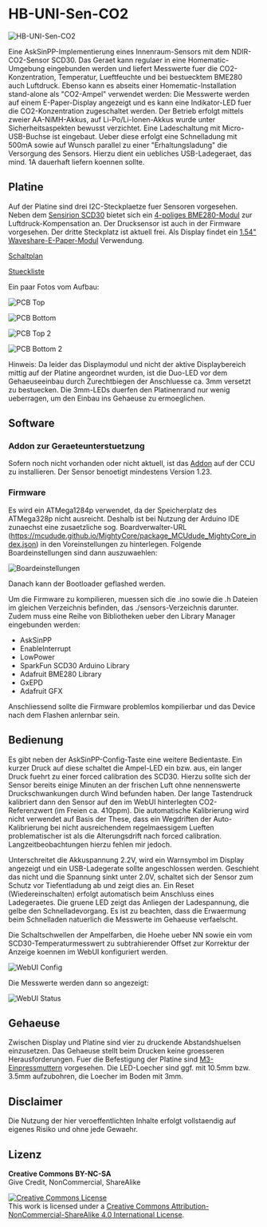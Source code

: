 # HB-UNI-Sen-CO2

![HB-UNI-Sen-CO2](https://github.com/HMSteve/HB-UNI-Sen-CO2/blob/main/Images/dev_front.jpg)

Eine AskSinPP-Implementierung eines Innenraum-Sensors mit dem NDIR-CO2-Sensor SCD30. Das Geraet kann regulaer in eine Homematic-Umgebung eingebunden werden und liefert Messwerte fuer die CO2-Konzentration, Temperatur, Lueftfeuchte und bei bestuecktem BME280 auch Luftdruck. Ebenso kann es abseits einer Homematic-Installation stand-alone als "CO2-Ampel" verwendet werden: Die Messwerte werden auf einem E-Paper-Display angezeigt und es kann eine Indikator-LED fuer die CO2-Konzentration zugeschaltet werden. Der Betrieb erfolgt mittels zweier AA-NiMH-Akkus, auf Li-Po/Li-Ionen-Akkus wurde unter Sicherheitsaspekten bewusst verzichtet. Eine Ladeschaltung mit Micro-USB-Buchse ist eingebaut. Ueber diese erfolgt eine Schnelladung mit 500mA sowie auf Wunsch parallel zu einer "Erhaltungsladung" die Versorgung des Sensors. Hierzu dient ein uebliches USB-Ladegeraet, das mind. 1A dauerhaft liefern koennen sollte.


## Platine

Auf der Platine sind drei I2C-Steckplaetze fuer Sensoren vorgesehen. Neben dem [Sensirion SCD30](https://www.sensirion.com/de/umweltsensoren/kohlendioxidsensor/kohlendioxidsensoren-co2/) bietet sich ein [4-poliges BME280-Modul](https://www.ebay.de/itm/BME280-Temperatur-Luftdruck-Feuchtigkeit-Sensor-I2C-1-8-5V-Modul/114603492524) zur Luftdruck-Kompensation an. Der Drucksensor ist auch in der Firmware vorgesehen. Der dritte Steckplatz ist aktuell frei.
Als Display findet ein [1.54" Waveshare-E-Paper-Modul](https://www.waveshare.com/1.54inch-e-Paper-Module.htm) Verwendung.

[Schaltplan](https://github.com/HMSteve/HB-UNI-Sen-CO2/blob/main/PCB/HB-Uni-Sen-CO2_Schematic.pdf)

[Stueckliste](https://github.com/HMSteve/HB-UNI-Sen-CO2/blob/main/PCB/HB_UNI_Sen_CO2_BOM.pdf)

Ein paar Fotos vom Aufbau:

![PCB Top](https://github.com/HMSteve/HB-UNI-Sen-CO2/blob/main/Images/pcb_top_1.jpg)

![PCB Bottom](https://github.com/HMSteve/HB-UNI-Sen-CO2/blob/main/Images/pcb_bot_1.jpg)

![PCB Top 2](https://github.com/HMSteve/HB-UNI-Sen-CO2/blob/main/Images/pcb_top_2.jpg)

![PCB Bottom 2](https://github.com/HMSteve/HB-UNI-Sen-CO2/blob/main/Images/pcb_bot_2.jpg)

Hinweis: Da leider das Displaymodul und nicht der aktive Displaybereich mittig auf der Platine angeordnet wurden, ist die Duo-LED vor dem Gehaeuseeinbau durch Zurechtbiegen der Anschluesse ca. 3mm versetzt zu bestuecken. Die 3mm-LEDs duerfen den Platinenrand nur wenig ueberragen, um den Einbau ins Gehaeuse zu ermoeglichen.


## Software

### Addon zur Geraeteunterstuetzung

Sofern noch nicht vorhanden oder nicht aktuell, ist das [Addon](https://github.com/HMSteve/SG-HB-Devices-Addon/raw/master/CCU_RM/sg-hb-devices-addon.tgz) auf der CCU zu installieren. Der Sensor benoetigt mindestens Version 1.23.

### Firmware

Es wird ein ATMega1284p verwendet, da der Speicherplatz des ATMega328p nicht ausreicht. Deshalb ist bei Nutzung der Arduino IDE zunaechst eine zusaetzliche sog. Boardverwalter-URL (https://mcudude.github.io/MightyCore/package_MCUdude_MightyCore_index.json) in den Voreinstellungen zu hinterlegen. Folgende Boardeinstellungen sind dann auszuwaehlen:

![Boardeinstellungen](https://github.com/HMSteve/HB-UNI-Sen-CO2/blob/main/Images/arduino_board_config.jpg)

Danach kann der Bootloader geflashed werden.

Um die Firmware zu kompilieren, muessen sich die .ino sowie die .h Dateien im gleichen Verzeichnis befinden, das ./sensors-Verzeichnis darunter. Zudem muss eine Reihe von Bibliotheken ueber den Library Manager eingebunden werden:
- AskSinPP
- EnableInterrupt
- LowPower
- SparkFun SCD30 Arduino Library
- Adafruit BME280 Library
- GxEPD
- Adafruit GFX

Anschliessend sollte die Firmware problemlos kompilierbar und das Device nach dem Flashen anlernbar sein.


## Bedienung

Es gibt neben der AskSinPP-Config-Taste eine weitere Bedientaste. Ein kurzer Druck auf diese schaltet die Ampel-LED ein bzw. aus, ein langer Druck fuehrt zu einer forced calibration des SCD30. Hierzu sollte sich der Sensor bereits einige Minuten an der frischen Luft ohne nennenswerte Druckschwankungen durch Wind befunden haben. Der lange Tastendruck kalibriert dann den Sensor auf den im WebUI hinterlegten CO2-Referenzwert (im Freien ca. 410ppm). Die automatische Kalibrierung wird nicht verwendet auf Basis der These, dass ein Wegdriften der Auto-Kalibrierung bei nicht ausreichendem regelmaessigem Lueften problematischer ist als die Alterungsdrift nach forced calibration. Langzeitbeobachtungen hierzu fehlen mir jedoch.

Unterschreitet die Akkuspannung 2.2V, wird ein Warnsymbol im Display angezeigt und ein USB-Ladegerate sollte angeschlossen werden. Geschieht das nicht und die Spannung sinkt unter 2.0V, schaltet sich der Sensor zum Schutz vor Tiefentladung ab und zeigt dies an. Ein Reset (Wiedereinschalten) erfolgt automatisch beim Anschluss eines Ladegeraetes. Die gruene LED zeigt das Anliegen der Ladespannung, die gelbe den Schnelladevorgang. Es ist zu beachten, dass die Erwaermung beim Schnelladen natuerlich die Messwerte im Gehaeuse verfaelscht.

Die Schaltschwellen der Ampelfarben, die Hoehe ueber NN sowie ein vom SCD30-Temperaturmesswert zu subtrahierender Offset zur Korrektur der Anzeige koennen im WebUI konfiguriert werden.

![WebUI Config](https://github.com/HMSteve/HB-UNI-Sen-CO2/blob/main/Images/webui_config.jpg)

Die Messwerte werden dann so angezeigt:

![WebUI Status](https://github.com/HMSteve/HB-UNI-Sen-CO2/blob/main/Images/webui_status.jpg)


## Gehaeuse

Zwischen Display und Platine sind vier zu druckende Abstandshuelsen einzusetzen. Das Gehaeuse stellt beim Drucken keine groesseren Herausforderungen. Fuer die Befestigung der Platine sind [M3-Einpressmuttern](https://www.amazon.de/dp/B08BCRZZS3) vorgesehen. Die LED-Loecher sind ggf. mit 10.5mm bzw. 3.5mm aufzubohren, die Loecher im Boden mit 3mm.


## Disclaimer

Die Nutzung der hier veroeffentlichten Inhalte erfolgt vollstaendig auf eigenes Risiko und ohne jede Gewaehr.


## Lizenz

**Creative Commons BY-NC-SA**<br>
Give Credit, NonCommercial, ShareAlike

<a rel="license" href="http://creativecommons.org/licenses/by-nc-sa/4.0/"><img alt="Creative Commons License" style="border-width:0" src="https://i.creativecommons.org/l/by-nc-sa/4.0/88x31.png" /></a><br />This work is licensed under a <a rel="license" href="http://creativecommons.org/licenses/by-nc-sa/4.0/">Creative Commons Attribution-NonCommercial-ShareAlike 4.0 International License</a>.
